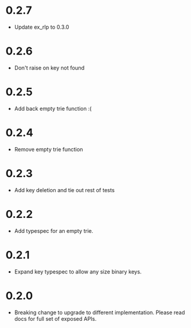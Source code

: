 # 0.2.7
* Update ex_rlp to 0.3.0
# 0.2.6
* Don't raise on key not found
# 0.2.5
* Add back empty trie function :(
# 0.2.4
* Remove empty trie function
# 0.2.3
* Add key deletion and tie out rest of tests
# 0.2.2
* Add typespec for an empty trie.
# 0.2.1
* Expand key typespec to allow any size binary keys.
# 0.2.0
* Breaking change to upgrade to different implementation. Please read docs for full set of exposed APIs.
